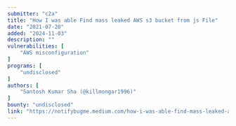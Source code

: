 ```yaml
---
submitter: "c2a"
title: "How I was able Find mass leaked AWS s3 bucket from js File"
date: "2021-07-20"
added: "2024-11-03"
description: ""
vulnerabilities: [
    "AWS misconfiguration"
]
programs: [
    "undisclosed"
]
authors: [
    "Santosh Kumar Sha (@killmongar1996)"
]
bounty: "undisclosed"
link: "https://notifybugme.medium.com/how-i-was-able-find-mass-leaked-aws-s3-bucket-from-js-file-6064a5c247f8"
---
```




